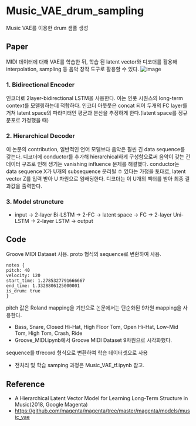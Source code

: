 # Music_VAE_drum_sampling
Music VAE를 이용한 drum 샘플 생성

## Paper
MIDI 데이터에 대해 VAE를 학습한 뒤, 학습 된 latent vector와 디코더를 활용해 interpolation, sampling 등 음악 창작 도구로 활용할 수 있다. 
![image](https://user-images.githubusercontent.com/52783941/108681280-53d1b900-7532-11eb-9ecc-15d98a323fb6.png)

### 1. Bidirectional Encoder
인코더로 2layer-bidirectional LSTM을 사용한다. 이는 인풋 시퀀스의 long-term context를 모델링하는데 적합하다. 인코더 아웃풋은 concat 되어 두개의 FC layer를 거쳐 latent space의 파라미터인 평균과 분산을 추정하게 한다.(latent space를 정규분포로 가정했을 때)

### 2. Hierarchical Decoder
이 논문의 contribution, 일반적인 언어 모델보다 음악은 훨씬 긴 data sequence를 갖는다. 디코더에 conductor를 추가해 hierarchical하게 구성함으로써 음악이 갖는 긴 데이터 구조로 인해 생기는 vanishing influence 문제를 해결했다. conductor는 data sequence X가 U개의 subsequence 분리될 수 있다는 가정을 토대로, latent vector Z를 입력 받아 U 차원으로 임배딩한다. 디코더는 이 U개의 벡터를 받아 최종 결과값을 출력한다.

### 3. Model struncture
- input → 2-layer Bi-LSTM → 2-FC → latent space → FC → 2-layer Uni-LSTM → 2-layer LSTM → output

## Code
Groove MIDI Dataset 사용. proto 형식의 sequence로 변환하여 사용.  

    notes {
    pitch: 40
    velocity: 120
    start_time: 1.2785327791666667
    end_time: 1.3328806125000001
    is_drum: true
    }

pitch 값은 Roland mapping을 기반으로 논문에서는 단순화된 9차원 mapping을 사용한다.
- Bass, Snare, Closed Hi-Hat, High Floor Tom, Open Hi-Hat, Low-Mid Tom, High Tom, Crash, Ride 
- Groove_MIDI.ipynb에서 Groove MIDI Dataset 9차원으로 시각화했다.

sequence를 tfrecord 형식으로 변환하여 학습 데이터셋으로 사용
* 전처리 및 학습 samping 과정은 Music_VAE_tf.ipynb 참고.






## Reference
- A Hierarchical Latent Vector Model for Learning Long-Term Structure in Music(2018, Google Magenta)
- https://github.com/magenta/magenta/tree/master/magenta/models/music_vae
